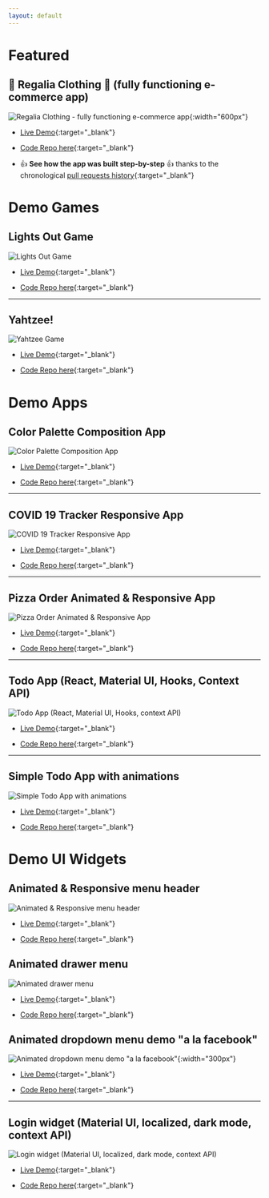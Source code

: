```yaml
---
layout: default
---
```


# Featured

## 👑 Regalia Clothing 👚 (fully functioning e-commerce app)

![Regalia Clothing - fully functioning e-commerce app](https://raw.githubusercontent.com/boostup/regalia-clothing/staging/public/images/app-demo.gif){:width="600px"}

- [Live Demo](https://fervent-snyder-0eb669.netlify.app/#/){:target="\_blank"}

- [Code Repo here](https://github.com/boostup/regalia-clothing){:target="\_blank"}

- 👍 **See how the app was built step-by-step** 👍 thanks to the chronological [pull requests history](https://github.com/boostup/regalia-clothing/pulls?page=2&q=is%3Apr+is%3Aclosed+sort%3Acreated-asc){:target="\_blank"}

# Demo Games

## Lights Out Game

![Lights Out Game](images/lights-out-demo.gif)

- [Live Demo](https://pedantic-stonebraker-c10870.netlify.app/){:target="\_blank"}

- [Code Repo here](https://github.com/boostup/react-lights-out){:target="\_blank"}

---

## Yahtzee!

![Yahtzee Game](https://raw.githubusercontent.com/boostup/react-yahtzee/master/public/images/demo.gif)

- [Live Demo](https://upbeat-bose-8f59b4.netlify.app/){:target="\_blank"}

- [Code Repo here](https://github.com/boostup/react-yahtzee){:target="\_blank"}

# Demo Apps

## Color Palette Composition App

![Color Palette Composition App](images/screenshot-react-colors-app.png)

- [Live Demo](https://boostup.github.io/react-colors-app/){:target="\_blank"}

- [Code Repo here](https://github.com/boostup/react-colors-app){:target="\_blank"}

---

## COVID 19 Tracker Responsive App

![COVID 19 Tracker Responsive App](images/screenshot-covid-19-tracker.png)

- [Live Demo](https://boostup-covid19-tracker.netlify.app/){:target="\_blank"}

- [Code Repo here](https://github.com/boostup/react-demo-apps/tree/master/covid19-tracker){:target="\_blank"}

---

## Pizza Order Animated & Responsive App

![Pizza Order Animated & Responsive App](images/pizza-joint-demo.gif)

- [Live Demo](https://jolly-galileo-8826ac.netlify.app/){:target="\_blank"}

- [Code Repo here](https://github.com/boostup/framer-motion-pizza-joint-exercise){:target="\_blank"}

---

## Todo App (React, Material UI, Hooks, Context API)

![Todo App (React, Material UI, Hooks, context API)](images/screenshot-react-hooks-mui-todo-app.png)

- [Live Demo](https://boostup.github.io/react-hooks-mui-todo-app/){:target="\_blank"}

- [Code Repo here](https://github.com/boostup/react-hooks-mui-todo-app){:target="\_blank"}

---

## Simple Todo App with animations

![Simple Todo App with animations](images/todo-app-animated-responsive-demo.gif)

- [Live Demo](https://confident-shockley-90b9a0.netlify.app/){:target="\_blank"}

- [Code Repo here](https://github.com/boostup/react-todo-app-with-animations){:target="\_blank"}

# Demo UI Widgets

## Animated & Responsive menu header

![Animated & Responsive menu header](images/animated-responsive-menu-header-demo2.gif)

- [Live Demo](https://agitated-euclid-9c1938.netlify.app/){:target="\_blank"}

- [Code Repo here](https://github.com/boostup/react-framer-motion-react-router-dom-route-transition){:target="\_blank"}

## Animated drawer menu

![Animated drawer menu](images/animated-drawer-menu-demo.gif)

- [Live Demo](https://admiring-knuth-8cd550.netlify.app/){:target="\_blank"}

- [Code Repo here](https://github.com/boostup/framer-motion-side-menu-exercise){:target="\_blank"}

## Animated dropdown menu demo "a la facebook"

![Animated dropdown menu demo "a la facebook"](images/facebook-menu-dropdown-demo.gif){:width="300px"}

- [Live Demo](https://laughing-pare-6fcdf7.netlify.app/){:target="\_blank"}

- [Code Repo here](https://github.com/boostup/react-demo-widgets/tree/master/facebook-dropdown-clone){:target="\_blank"}

---

## Login widget (Material UI, localized, dark mode, context API)

![Login widget (Material UI, localized, dark mode, context API)](images/screenshot-material-ui-localized-login-with-dark-mode.png)

- [Live Demo](https://nervous-wescoff-fd3b90.netlify.app/){:target="\_blank"}

- [Code Repo here](https://github.com/boostup/react-demo-widgets/tree/master/material-ui-localized-login-with-dark-mode){:target="\_blank"}
